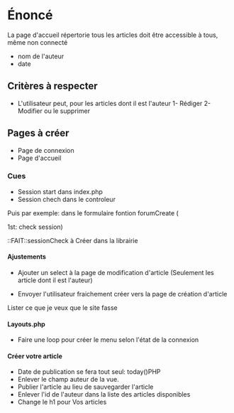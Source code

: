 # Énoncé

La page d'accueil répertorie tous les articles doit être accessible à tous, même non connecté

- nom de l'auteur
- date

## Critères à respecter

- L'utilisateur peut, pour les articles dont il est l'auteur
  1- Rédiger
  2- Modifier ou le supprimer

## Pages à créer

- Page de connexion
- Page d'accueil

### Cues

- Session start dans index.php
- Session chech dans le controleur

Puis par exemple: dans le formulaire fontion forumCreate (

1st: check session)

::FAIT::sessionCheck à Créer dans la librairie

#### Ajustements

- Ajouter un select à la page de modification d'article (Seulement les article dont il est l'auteur)

- Envoyer l'utilisateur fraichement créer vers la page de création d'article

Lister ce que je veux que le site fasse

#### Layouts.php

- Faire une loop pour créer le menu selon l'état de la connexion

#### Créer votre article

- Date de publication se fera tout seul: today()PHP
- Enlever le champ auteur de la vue.
- Publier l'article au lieu de sauvegarder l'article
- Enlever l'id de l'auteur dans la liste des articles disponibles
- Change le h1 pour Vos articles
